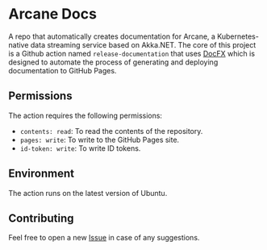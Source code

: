 # Arcane Docs

A repo that automatically creates documentation for Arcane, a Kubernetes-native data streaming service based on Akka.NET. The core of this project is a Github action named `release-documentation` that uses [DocFX](https://github.com/dotnet/docfx) which is designed to automate the process of generating and deploying documentation to GitHub Pages.


## Permissions

The action requires the following permissions:

- `contents: read`: To read the contents of the repository.
- `pages: write`: To write to the GitHub Pages site.
- `id-token: write`: To write ID tokens.

## Environment

The action runs on the latest version of Ubuntu.

## Contributing

Feel free to open a new [Issue](https://github.com/SneaksAndData/arcane-docs/issues) in case of any suggestions.
